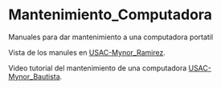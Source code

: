 # Mantenimiento_Computadora
Manuales para dar mantenimiento a una computadora portatil

Vista de los manules en [USAC-Mynor_Ramirez](https://myantoniob.github.io/Mantenimiento_Computadora/).

Video tutorial del mantenimiento de una computadora [USAC- Mynor_Bautista](https://drive.google.com/file/d/1BNz9RRLw32phJiIs784kv3-ZFC6iJbrn/view?usp=sharing).
